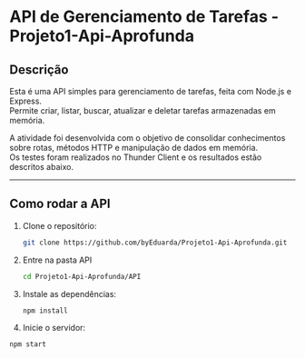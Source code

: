 # API de Gerenciamento de Tarefas - Projeto1-Api-Aprofunda

## Descrição

Esta é uma API simples para gerenciamento de tarefas, feita com Node.js e Express.  
Permite criar, listar, buscar, atualizar e deletar tarefas armazenadas em memória.  

A atividade foi desenvolvida com o objetivo de consolidar conhecimentos sobre rotas, métodos HTTP e manipulação de dados em memória.  
Os testes foram realizados no Thunder Client e os resultados estão descritos abaixo.

---

## Como rodar a API

1. Clone o repositório:
   ```bash
   git clone https://github.com/byEduarda/Projeto1-Api-Aprofunda.git


2. Entre na pasta API
   ```bash
   cd Projeto1-Api-Aprofunda/API


3. Instale as dependências:
   ```bash
   npm install

 4. Inicie o servidor:
   ```bash
   npm start
